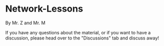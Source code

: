 # Network-Lessons
By Mr. Z and Mr. M

If you have any questions about the material, or if you want to have a discussion, please head over to the "Discussions" tab and discuss away!

